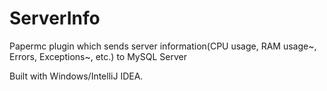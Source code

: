 # ServerInfo
 Papermc plugin which sends server information(CPU usage, RAM usage~, Errors, Exceptions~, etc.) to MySQL Server

Built with Windows/IntelliJ IDEA.
